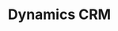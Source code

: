 ---
title: "Dynamics CRM"
description: ""
slug: "dynamics-crm"
image: "Microsoft-Dynamics-CRM.png"
style:
    background: "#133E87"
    color: "#fff"
---